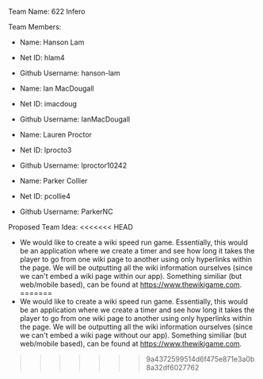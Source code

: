 Team Name: 622 Infero

Team Members: 

- Name: Hanson Lam
- Net ID: hlam4
- Github Username: hanson-lam

- Name: Ian MacDougall
- Net ID: imacdoug
- Github Username: IanMacDougall

- Name: Lauren Proctor
- Net ID: lprocto3
- Github Username: lproctor10242 

- Name: Parker Collier
- Net ID: pcollie4
- Github Username: ParkerNC

Proposed Team Idea:
<<<<<<< HEAD
 - We would like to create a wiki speed run game. Essentially, this would be an application where we create a timer and see how long it takes the player to go from one wiki page to another using only hyperlinks within the page. We will be outputting all the wiki information ourselves (since we can't embed a wiki page within our app). Something similiar (but web/mobile based), can be found at https://www.thewikigame.com. 
=======
 - We would like to create a wiki speed run game. Essentially, this would be an application where we create a timer and see how long it takes the player to go from one wiki page to another using only hyperlinks within the page. We will be outputting all the wiki information ourselves (since we can't embed a wiki page without our app). Something similiar (but web/mobile based), can be found at https://www.thewikigame.com. 
>>>>>>> 9a4372599514d6f475e871e3a0b8a32df6027762
